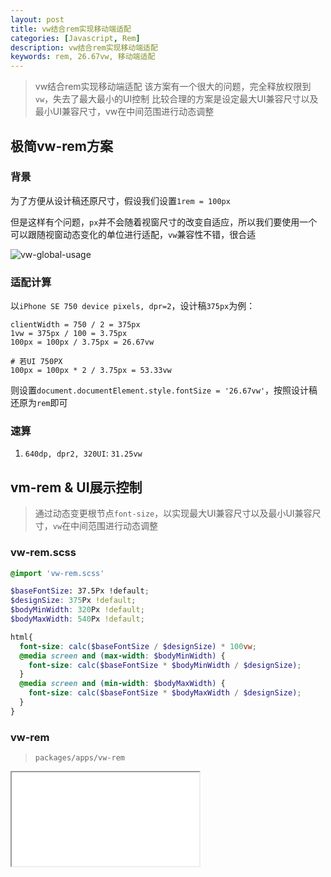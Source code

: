 ```yaml
---
layout: post
title: vw结合rem实现移动端适配
categories: [Javascript, Rem]
description: vw结合rem实现移动端适配
keywords: rem, 26.67vw, 移动端适配
---
```


> vw结合rem实现移动端适配
> 该方案有一个很大的问题，完全释放权限到`vw`，失去了最大最小的UI控制
> 比较合理的方案是设定最大UI兼容尺寸以及最小UI兼容尺寸，vw在中间范围进行动态调整

## 极简vw-rem方案

### 背景

为了方便从设计稿还原尺寸，假设我们设置`1rem = 100px`

但是这样有个问题，`px`并不会随着视窗尺寸的改变自适应，所以我们要使用一个可以跟随视窗动态变化的单位进行适配，`vw`兼容性不错，很合适

![vw-global-usage]({{site.url}}/assets/images/blog/vw-global-usage.jpg)

### 适配计算

以`iPhone SE 750 device pixels, dpr=2`，设计稿`375px`为例：

```text
clientWidth = 750 / 2 = 375px
1vw = 375px / 100 = 3.75px
100px = 100px / 3.75px = 26.67vw

# 若UI 750PX
100px = 100px * 2 / 3.75px = 53.33vw
```

则设置`document.documentElement.style.fontSize = '26.67vw'`，按照设计稿还原为`rem`即可

### 速算

1. `640dp, dpr2, 320UI`: `31.25vw`

## vm-rem & UI展示控制

> 通过动态变更根节点`font-size`，以实现最大UI兼容尺寸以及最小UI兼容尺寸，`vw`在中间范围进行动态调整
### vw-rem.scss

```scss
@import 'vw-rem.scss'

$baseFontSize: 37.5Px !default;
$designSize: 375Px !default;
$bodyMinWidth: 320Px !default;
$bodyMaxWidth: 540Px !default;

html{
  font-size: calc($baseFontSize / $designSize) * 100vw;
  @media screen and (max-width: $bodyMinWidth) {
    font-size: calc($baseFontSize * $bodyMinWidth / $designSize);
  }
  @media screen and (min-width: $bodyMaxWidth) {
    font-size: calc($baseFontSize * $bodyMaxWidth / $designSize);
  }
}
```

### vw-rem

> `packages/apps/vw-rem`

<iframe name="codemirror" src="{{ site.url }}/public/vw-rem/index.html"></iframe>